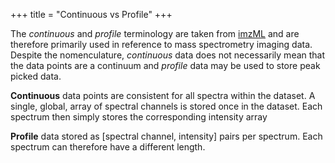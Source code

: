 +++
title = "Continuous vs Profile"
+++

The _continuous_ and _profile_ terminology are taken from [imzML](http://imzml.org/wp/imzml/) and are therefore primarily used in reference to mass spectrometry imaging data. Despite the nomenculature, _continuous_ data does not necessarily mean that the data points are a continuum and _profile_ data may be used to store peak picked data.

**Continuous** data points are consistent for all spectra within the dataset. A single, global, array of spectral channels is stored once in the dataset. Each spectrum then simply stores the corresponding intensity array

**Profile**  data stored as \[spectral channel, intensity\] pairs per spectrum. Each spectrum can therefore have a different length.
